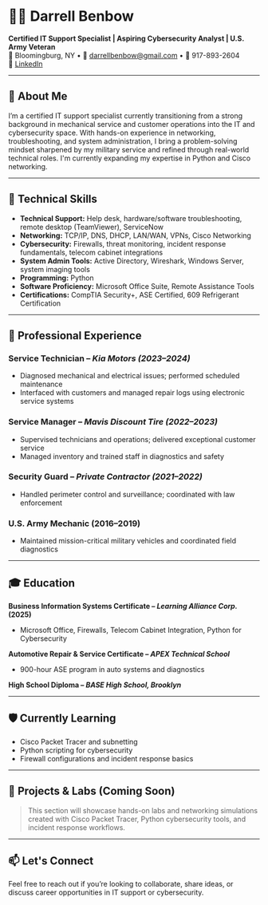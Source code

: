 # 👨‍💻 Darrell Benbow

**Certified IT Support Specialist | Aspiring Cybersecurity Analyst | U.S. Army Veteran**  
📍 Bloomingburg, NY • 📧 darrellbenbow@gmail.com • 📱 917-893-2604  
🔗 [LinkedIn](https://www.linkedin.com/in/darrell-benbow)

---

## 🧠 About Me

I’m a certified IT support specialist currently transitioning from a strong background in mechanical service and customer operations into the IT and cybersecurity space. With hands-on experience in networking, troubleshooting, and system administration, I bring a problem-solving mindset sharpened by my military service and refined through real-world technical roles. I'm currently expanding my expertise in Python and Cisco networking.

---

## 🔧 Technical Skills

- **Technical Support:** Help desk, hardware/software troubleshooting, remote desktop (TeamViewer), ServiceNow  
- **Networking:** TCP/IP, DNS, DHCP, LAN/WAN, VPNs, Cisco Networking  
- **Cybersecurity:** Firewalls, threat monitoring, incident response fundamentals, telecom cabinet integrations  
- **System Admin Tools:** Active Directory, Wireshark, Windows Server, system imaging tools  
- **Programming:** Python 
- **Software Proficiency:** Microsoft Office Suite, Remote Assistance Tools  
- **Certifications:** CompTIA Security+, ASE Certified, 609 Refrigerant Certification  

---

## 💼 Professional Experience

### Service Technician – *Kia Motors (2023–2024)*  
- Diagnosed mechanical and electrical issues; performed scheduled maintenance  
- Interfaced with customers and managed repair logs using electronic service systems  

### Service Manager – *Mavis Discount Tire (2022–2023)*  
- Supervised technicians and operations; delivered exceptional customer service  
- Managed inventory and trained staff in diagnostics and safety  

### Security Guard – *Private Contractor (2021–2022)*  
- Handled perimeter control and surveillance; coordinated with law enforcement  

### U.S. Army Mechanic (2016–2019)  
- Maintained mission-critical military vehicles and coordinated field diagnostics  

---

## 🎓 Education

**Business Information Systems Certificate – *Learning Alliance Corp.* (2025)**  
- Microsoft Office, Firewalls, Telecom Cabinet Integration, Python for Cybersecurity  

**Automotive Repair & Service Certificate – *APEX Technical School***  
- 900-hour ASE program in auto systems and diagnostics  

**High School Diploma – *BASE High School, Brooklyn***  

---

## 🛡️ Currently Learning

- Cisco Packet Tracer and subnetting  
- Python scripting for cybersecurity  
- Firewall configurations and incident response basics  

---

## 📌 Projects & Labs (Coming Soon)

> This section will showcase hands-on labs and networking simulations created with Cisco Packet Tracer, Python cybersecurity tools, and incident response workflows.

---

## 📫 Let's Connect

Feel free to reach out if you’re looking to collaborate, share ideas, or discuss career opportunities in IT support or cybersecurity.

